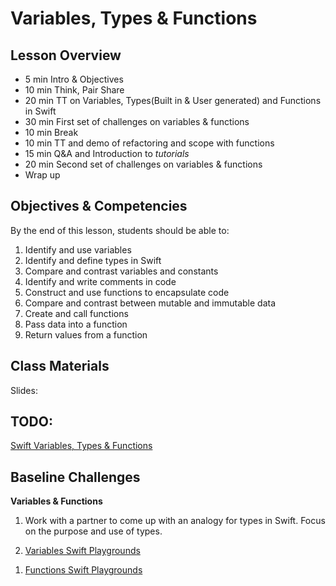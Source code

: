 # Variables, Types & Functions

## Lesson Overview
- 5 min Intro & Objectives
- 10 min Think, Pair Share
- 20 min TT on Variables, Types(Built in & User generated) and Functions in Swift
- 30 min  First set of challenges on variables & functions
- 10 min Break
- 10 min TT and demo of refactoring and scope with functions
- 15 min Q&A and Introduction to *tutorials*
- 20 min Second set of challenges on variables & functions
- Wrap up

## Objectives & Competencies
By the end of this lesson, students should be able to:

1. Identify and use variables
1. Identify and define types in Swift
1. Compare and contrast variables and constants
1. Identify and write comments in code
1. Construct and use functions to encapsulate code
1. Compare and contrast between mutable and immutable data
1. Create and call functions
1. Pass data into a function
1. Return values from a function


## Class Materials

Slides:

## TODO: 
[Swift Variables, Types & Functions](assets/swift-types.key)

## Baseline Challenges

**Variables & Functions**
1. Work with a partner to come up with an analogy for types in Swift. Focus on the purpose and use of types.

1. [Variables Swift Playgrounds](https://github.com/MakeSchool-Tutorials/Intro-Variables-Swift-Playground/archive/swift4.zip)
<!-- https://github.com/MakeSchool-Tutorials/Intro-Variables-Swift-Playground.git -->
1. [Functions Swift Playgrounds](https://github.com/MakeSchool-Tutorials/Intro-Functions-Swift-Playground/archive/master.zip)
<!-- https://github.com/MakeSchool-Tutorials/Intro-Functions-Swift-Playground.git -->
